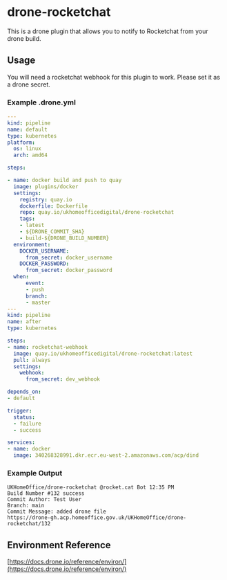 # drone-rocketchat

This is a drone plugin that allows you to notify to Rocketchat from your drone build.

## Usage

You will need a rocketchat webhook for this plugin to work. Please set it as a drone secret.

### Example .drone.yml

```yaml
---
kind: pipeline
name: default
type: kubernetes
platform:
  os: linux
  arch: amd64

steps:

- name: docker build and push to quay
  image: plugins/docker
  settings:
    registry: quay.io
    dockerfile: Dockerfile
    repo: quay.io/ukhomeofficedigital/drone-rocketchat
    tags:
    - latest
    - ${DRONE_COMMIT_SHA}
    - build-${DRONE_BUILD_NUMBER}
  environment:
    DOCKER_USERNAME:
      from_secret: docker_username
    DOCKER_PASSWORD:
      from_secret: docker_password
  when:
      event:
      - push
      branch:
      - master
---
kind: pipeline
name: after
type: kubernetes

steps:
- name: rocketchat-webhook
  image: quay.io/ukhomeofficedigital/drone-rocketchat:latest
  pull: always
  settings:
    webhook: 
      from_secret: dev_webhook

depends_on:
- default

trigger:
  status:
  - failure
  - success

services:
- name: docker
  image: 340268328991.dkr.ecr.eu-west-2.amazonaws.com/acp/dind
```

### Example Output

```
UKHomeOffice/drone-rocketchat @rocket.cat Bot 12:35 PM
Build Number #132 success 
Commit Author: Test User
Branch: main
Commit Message: added drone file
https://drone-gh.acp.homeoffice.gov.uk/UKHomeOffice/drone-rocketchat/132
```

## Environment Reference

[https://docs.drone.io/reference/environ/](https://docs.drone.io/reference/environ/)